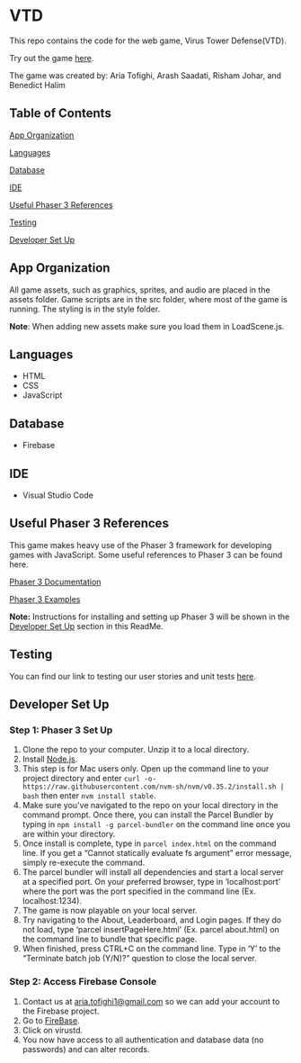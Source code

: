 # VTD
This repo contains the code for the web game, Virus Tower Defense(VTD).

Try out the game [here](https://virustd-8fdd6.web.app/).

The game was created by: Aria Tofighi, Arash Saadati, Risham Johar, and Benedict Halim

## Table of Contents
[App Organization](#app-organization)

[Languages](#languages)

[Database](#database)

[IDE](#ide)

[Useful Phaser 3 References](#useful-phaser-3-references)

[Testing](#testing)

[Developer Set Up](#developer-set-up)

## App Organization
All game assets, such as graphics, sprites, and audio are placed in the assets folder. Game scripts are in the src folder, where most of the game is running. The styling is in the style folder.

<b>Note</b>: When adding new assets make sure you load them in LoadScene.js.

## Languages
- HTML
- CSS
- JavaScript

## Database
- Firebase

## IDE
- Visual Studio Code

## Useful Phaser 3 References
This game makes heavy use of the Phaser 3 framework for developing games with JavaScript. Some useful references to Phaser 3 can be found here.

[Phaser 3 Documentation](https://photonstorm.github.io/phaser3-docs/)

[Phaser 3 Examples](https://phaser.io/examples)

<b>Note:</b> Instructions for installing and setting up Phaser 3 will be shown in the [Developer Set Up](#developer-set-up) section in this ReadMe.

## Testing
You can find our link to testing our user stories and unit tests [here](https://docs.google.com/spreadsheets/d/1NfdKi5wn2WfzfoM7Qvr7vsorEk-WN5nNjkvlAoS7Lok/edit#gid=394496370).

## Developer Set Up
### Step 1: Phaser 3 Set Up
1. Clone the repo to your computer. Unzip it to a local directory.
2. Install [Node.js](https://nodejs.org/en/).
3. This step is for Mac users only. Open up the command line to your project directory and enter `curl -o- https://raw.githubusercontent.com/nvm-sh/nvm/v0.35.2/install.sh | bash` then enter `nvm install stable`.
4. Make sure you've navigated to the repo on your local directory in the command prompt. Once there, you can install the Parcel Bundler by typing in `npm install -g parcel-bundler` on the command line once you are within your directory. 
5. Once install is complete, type in `parcel index.html` on the command line. If you get a “Cannot statically evaluate fs argument” error message, simply re-execute the command.
6. The parcel bundler will install all dependencies and start a local server at a specified port. On your preferred browser, type in ‘localhost:port’ where the port was the port specified in the command line (Ex. localhost:1234).
7. The game is now playable on your local server.
8. Try navigating to the About, Leaderboard, and Login pages. If they do not load, type ‘parcel insertPageHere.html’ (Ex. parcel about.html) on the command line to bundle that specific page. 
9. When finished, press CTRL+C on the command line. Type in ‘Y’ to the “Terminate batch job (Y/N)?” question to close the local server.

### Step 2: Access Firebase Console
1. Contact us at aria.tofighi1@gmail.com so we can add your account to the Firebase project.
2. Go to [FireBase](https://console.firebase.google.com/).
3. Click on virustd.
4. You now have access to all authentication and database data (no passwords) and can alter records.
